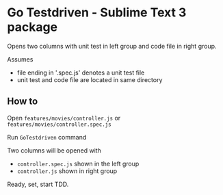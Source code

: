 # Go Testdriven - Sublime Text 3 package
Opens two columns with unit test in left group and code file in right group.

Assumes
- file ending in '.spec.js' denotes a unit test file
- unit test and code file are located in same directory

## How to
Open <code>features/movies/controller.js</code> or <code>features/movies/controller.spec.js</code> 

Run <code>GoTestdriven</code> command

Two columns will be opened with
- <code>controller.spec.js</code> shown in the left group
- <code>controller.js</code> shown in right group

Ready, set, start TDD.